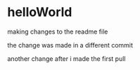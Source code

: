 # helloWorld

making changes to the readme file

the change was made in a different commit

another change after i made the first pull
